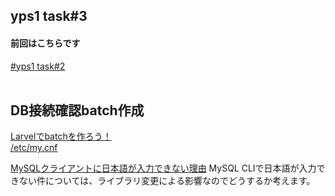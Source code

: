 ## yps1 task#3

#### 前回はこちらです
[#yps1 task#2](https://github.com/yotaro-ok/yps/blob/master/task_2.md)
<br>
<br>

## DB接続確認batch作成

[Larvelでbatchを作ろう！](https://twitter.com/yotaro__ok/status/1286722000291942400)
<br>
[/etc/my.cnf](https://github.com/yotaro-ok/yps/issues/3#issuecomment-663870888)
<br>

[MySQLクライアントに日本語が入力できない理由](https://developer.suzna.com/entry/2018/04/23/103928)
MySQL CLIで日本語が入力できない件については、ライブラリ変更による影響なのでどうするか考えます。
